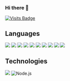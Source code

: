 ### Hi there 👋
[![Visits Badge](https://img.shields.io/badge/visit-website-informational?style=flat&logo=jsonwebtokens&logoColor=black&color=brightgreen)](https://ara-systems.net)


## Languages

[![](https://img.shields.io/badge/-ReactJs-61DAFB?logo=react&logoColor=white)]()
![](https://img.shields.io/badge/-JavaScript-informational?style=flat&logo=JavaScript&logoColor=white&color=F7DF1E)
![](https://img.shields.io/badge/-TypeScript-informational?style=flat&logo=TypeScript&logoColor=white&color=3178C6)
![](https://img.shields.io/badge/-Java-informational?style=flat&logo=java&logoColor=white&color=4AB197)
![](https://img.shields.io/badge/-CSharp-informational?style=flat&logo=c-sharp&logoColor=white&color=239120)
![](https://img.shields.io/badge/-C++-informational?style=flat&logo=c++&logoColor=white&color=00599C)
![](https://img.shields.io/badge/-.NET-informational?style=flat&logo=.net&logoColor=white&color=512BD4)
![](https://img.shields.io/badge/-CSS-informational?style=flat&logo=css3&logoColor=white&color=1572B6)
![](https://img.shields.io/badge/-HTML-informational?style=flat&logo=html5&logoColor=white&color=E34F26)
![](https://img.shields.io/badge/-Python-informational?style=flat&logo=python&logoColor=white&color=3776AB)

## Technologies

![](https://img.shields.io/badge/-Linux-informational?style=flat&logo=linux&logoColor=FCC624&color=black)
![Node.js](https://img.shields.io/badge/-Node.js-000?&logo=node.js)
